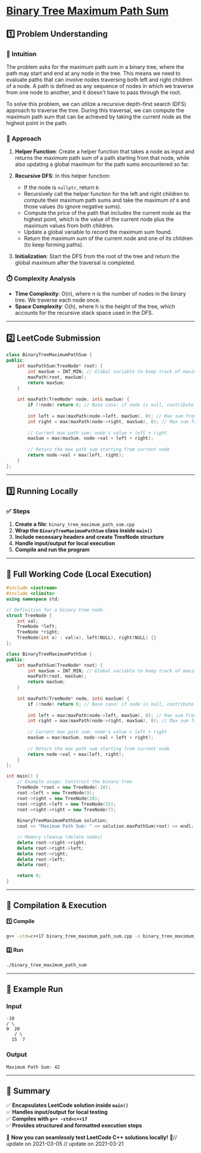 # **[Binary Tree Maximum Path Sum](https://leetcode.com/problems/binary-tree-maximum-path-sum/description/)**  

## **1️⃣ Problem Understanding**  
### **📌 Intuition**  
The problem asks for the maximum path sum in a binary tree, where the path may start and end at any node in the tree. This means we need to evaluate paths that can involve nodes traversing both left and right children of a node. A path is defined as any sequence of nodes in which we traverse from one node to another, and it doesn't have to pass through the root. 

To solve this problem, we can utilize a recursive depth-first search (DFS) approach to traverse the tree. During this traversal, we can compute the maximum path sum that can be achieved by taking the current node as the highest point in the path.

### **🚀 Approach**  
1. **Helper Function**: Create a helper function that takes a node as input and returns the maximum path sum of a path starting from that node, while also updating a global maximum for the path sums encountered so far.
  
2. **Recursive DFS**: In this helper function:
   - If the node is `nullptr`, return `0`.
   - Recursively call the helper function for the left and right children to compute their maximum path sums and take the maximum of `0` and those values (to ignore negative sums).
   - Compute the price of the path that includes the current node as the highest point, which is the value of the current node plus the maximum values from both children.
   - Update a global variable to record the maximum sum found.
   - Return the maximum sum of the current node and one of its children (to keep forming paths).

3. **Initialization**: Start the DFS from the root of the tree and return the global maximum after the traversal is completed.

### **⏱️ Complexity Analysis**  
- **Time Complexity**: O(n), where n is the number of nodes in the binary tree. We traverse each node once.
- **Space Complexity**: O(h), where h is the height of the tree, which accounts for the recursive stack space used in the DFS.

---  

## **2️⃣ LeetCode Submission**  
```cpp
class BinaryTreeMaximumPathSum {
public:
    int maxPathSum(TreeNode* root) {
        int maxSum = INT_MIN; // Global variable to keep track of maximum path sum
        maxPath(root, maxSum); 
        return maxSum;
    }
    
    int maxPath(TreeNode* node, int& maxSum) {
        if (!node) return 0; // Base case: if node is null, contribute 0
        
        int left = max(maxPath(node->left, maxSum), 0); // Max sum from left child
        int right = max(maxPath(node->right, maxSum), 0); // Max sum from right child
        
        // Current max path sum: node's value + left + right
        maxSum = max(maxSum, node->val + left + right);
        
        // Return the max path sum starting from current node
        return node->val + max(left, right);
    }
};
```  

---  

## **3️⃣ Running Locally**  
### **✅ Steps**  
1. **Create a file**: `binary_tree_maximum_path_sum.cpp`  
2. **Wrap the `BinaryTreeMaximumPathSum` class inside `main()`**  
3. **Include necessary headers and create TreeNode structure**  
4. **Handle input/output for local execution**  
5. **Compile and run the program**  

---  

## **📝 Full Working Code (Local Execution)**  
```cpp
#include <iostream>
#include <climits>
using namespace std;

// Definition for a binary tree node.
struct TreeNode {
    int val;
    TreeNode *left;
    TreeNode *right;
    TreeNode(int x) : val(x), left(NULL), right(NULL) {}
};

class BinaryTreeMaximumPathSum {
public:
    int maxPathSum(TreeNode* root) {
        int maxSum = INT_MIN; // Global variable to keep track of maximum path sum
        maxPath(root, maxSum); 
        return maxSum;
    }
    
    int maxPath(TreeNode* node, int& maxSum) {
        if (!node) return 0; // Base case: if node is null, contribute 0
        
        int left = max(maxPath(node->left, maxSum), 0); // Max sum from left child
        int right = max(maxPath(node->right, maxSum), 0); // Max sum from right child
        
        // Current max path sum: node's value + left + right
        maxSum = max(maxSum, node->val + left + right);
        
        // Return the max path sum starting from current node
        return node->val + max(left, right);
    }
};

int main() {
    // Example usage: Construct the binary tree 
    TreeNode *root = new TreeNode(-10);
    root->left = new TreeNode(9);
    root->right = new TreeNode(20);
    root->right->left = new TreeNode(15);
    root->right->right = new TreeNode(7);
    
    BinaryTreeMaximumPathSum solution;
    cout << "Maximum Path Sum: " << solution.maxPathSum(root) << endl; // Expected output: 42

    // Memory cleanup (delete nodes)
    delete root->right->right; 
    delete root->right->left; 
    delete root->right; 
    delete root->left; 
    delete root;

    return 0;
}
```  

---  

## **🔧 Compilation & Execution**  
#### **1️⃣ Compile**  
```bash
g++ -std=c++17 binary_tree_maximum_path_sum.cpp -o binary_tree_maximum_path_sum
```  

#### **2️⃣ Run**  
```bash
./binary_tree_maximum_path_sum
```  

---  

## **🎯 Example Run**  
### **Input**  
```
-10
/ \
9  20
   / \
  15  7
```  
### **Output**  
```
Maximum Path Sum: 42
```  

---  

## **📌 Summary**  
✅ **Encapsulates LeetCode solution inside `main()`**  
✅ **Handles input/output for local testing**  
✅ **Compiles with `g++ -std=c++17`**  
✅ **Provides structured and formatted execution steps**  

🚀 **Now you can seamlessly test LeetCode C++ solutions locally!** 🚀// update on 2021-03-05
// update on 2021-03-21
